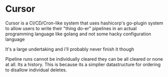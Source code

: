 # Cursor

Cursor is a CI/CD/Cron-like system that uses hashicorp's go-plugin system to allow users to write their "thing do-er" pipelines in an actual programming language like golang and not some hacky configuration language

It's a large undertaking and i'll probably never finish it though

Pipeline runs cannot be individually cleared they can be all cleared or none at all. Its a history. This is because its a simplier datastructure for ordering to disallow individual deletes.
